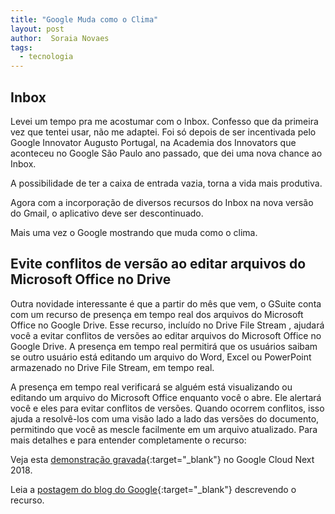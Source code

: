 ```yaml
---
title: "Google Muda como o Clima"
layout: post
author:  Soraia Novaes
tags: 
  - tecnologia
---
```


## Inbox

Levei um tempo pra me acostumar com o Inbox. Confesso que da primeira vez que tentei usar, não me adaptei. Foi só depois de ser incentivada pelo Google Innovator Augusto Portugal, na Academia dos Innovators que aconteceu no Google São Paulo ano passado, que dei uma nova chance ao Inbox. 

A possibilidade de ter a caixa de entrada vazia, torna a vida mais produtiva. 

Agora com a incorporação de diversos recursos do Inbox na nova versão do Gmail, o aplicativo deve ser descontinuado.

Mais uma vez o Google mostrando que muda como o clima.

## Evite conflitos de versão ao editar arquivos do Microsoft Office no Drive

Outra novidade interessante é que a partir do mês que vem, o GSuite conta com um recurso de presença em tempo real dos arquivos do Microsoft Office no Google Drive. Esse recurso, incluído no Drive File Stream , ajudará você a evitar conflitos de versões ao editar arquivos do Microsoft Office no Google Drive. A presença em tempo real permitirá que os usuários saibam se outro usuário está editando um arquivo do Word, Excel ou PowerPoint armazenado no Drive File Stream, em tempo real. 

A presença em tempo real verificará se alguém está visualizando ou editando um arquivo do Microsoft Office enquanto você o abre. Ele alertará você e eles para evitar conflitos de versões. Quando ocorrem conflitos, isso ajuda a resolvê-los com uma visão lado a lado das versões do documento, permitindo que você as mescle facilmente em um arquivo atualizado. Para mais detalhes e para entender completamente o recurso:

Veja esta [demonstração gravada](https://youtu.be/l3eKz5cpND0?t=32m43s){:target="_blank"} no Google Cloud Next 2018.

Leia a [postagem do blog do Google](https://gsuiteupdates.googleblog.com/2018/07/avoid-microsoft-version-conflicts-with-google-drive.html){:target="_blank"} descrevendo o recurso.
